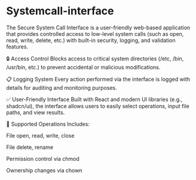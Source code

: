 # Systemcall-interface
The Secure System Call Interface is a user-friendly web-based application that provides controlled access to low-level system calls (such as open, read, write, delete, etc.) with built-in security, logging, and validation features. 

🔒 Access Control
Blocks access to critical system directories (/etc, /bin, /usr/bin, etc.) to prevent accidental or malicious modifications.

📋 Logging System
Every action performed via the interface is logged with details for auditing and monitoring purposes.

✅ User-Friendly Interface
Built with React and modern UI libraries (e.g., shadcn/ui), the interface allows users to easily select operations, input file paths, and view results.

📂 Supported Operations
Includes:

File open, read, write, close

File delete, rename

Permission control via chmod

Ownership changes via chown
